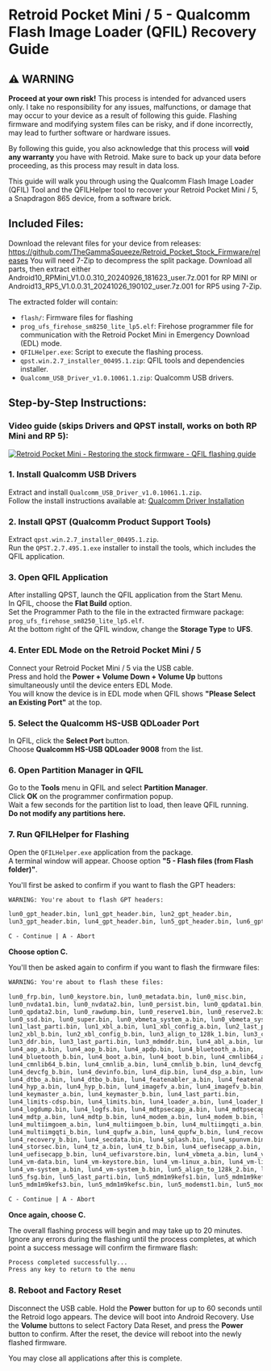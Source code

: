 # Retroid Pocket Mini / 5 - Qualcomm Flash Image Loader (QFIL) Recovery Guide

## ⚠️ WARNING

**Proceed at your own risk!** This process is intended for advanced users only. I take no responsibility for any issues, malfunctions, or damage that may occur to your device as a result of following this guide. Flashing firmware and modifying system files can be risky, and if done incorrectly, may lead to further software or hardware issues. 

By following this guide, you also acknowledge that this process will **void any warranty** you have with Retroid. Make sure to back up your data before proceeding, as this process may result in data loss.

This guide will walk you through using the Qualcomm Flash Image Loader (QFIL) Tool and the QFILHelper tool to recover your Retroid Pocket Mini / 5, a Snapdragon 865 device, from a software brick.

## Included Files:

Download the relevant files for your device from releases: https://github.com/TheGammaSqueeze/Retroid_Pocket_Stock_Firmware/releases
You will need 7-Zip to decompress the split package. Download all parts, then extract either Android10_RPMini_V1.0.0.310_20240926_181623_user.7z.001 for RP MINI or Android13_RP5_V1.0.0.31_20241026_190102_user.7z.001 for RP5 using 7-Zip.

The extracted folder will contain:
- `flash/`: Firmware files for flashing
- `prog_ufs_firehose_sm8250_lite_lp5.elf`: Firehose programmer file for communication with the Retroid Pocket Mini in Emergency Download (EDL) mode.
- `QFILHelper.exe`: Script to execute the flashing process.
- `qpst.win.2.7_installer_00495.1.zip`: QFIL tools and dependencies installer.
- `Qualcomm_USB_Driver_v1.0.10061.1.zip`: Qualcomm USB drivers.

## Step-by-Step Instructions:

### Video guide (skips Drivers and QPST install, works on both RP Mini and RP 5): 
[![Retroid Pocket Mini - Restoring the stock firmware - QFIL flashing guide](https://github.com/user-attachments/assets/76368fe6-9c53-4ae0-83f7-5a49cbb860c6)](https://www.youtube.com/watch?v=Qlpwn4KPZr0 "Retroid Pocket Mini - Restoring the stock firmware - QFIL flashing guide")

### 1. Install Qualcomm USB Drivers
Extract and install `Qualcomm_USB_Driver_v1.0.10061.1.zip`.  
Follow the install instructions available at: [Qualcomm Driver Installation](https://qcomdriver.com/install-qualcomm-usb-driver)

### 2. Install QPST (Qualcomm Product Support Tools)
Extract `qpst.win.2.7_installer_00495.1.zip`.  
Run the `QPST.2.7.495.1.exe` installer to install the tools, which includes the QFIL application.

### 3. Open QFIL Application
After installing QPST, launch the QFIL application from the Start Menu.  
In QFIL, choose the **Flat Build** option.  
Set the Programmer Path to the file in the extracted firmware package:  
`prog_ufs_firehose_sm8250_lite_lp5.elf`.  
At the bottom right of the QFIL window, change the **Storage Type** to **UFS**.

### 4. Enter EDL Mode on the Retroid Pocket Mini / 5
Connect your Retroid Pocket Mini / 5 via the USB cable.  
Press and hold the **Power + Volume Down + Volume Up** buttons simultaneously until the device enters EDL Mode.  
You will know the device is in EDL mode when QFIL shows **"Please Select an Existing Port"** at the top.

### 5. Select the Qualcomm HS-USB QDLoader Port
In QFIL, click the **Select Port** button.  
Choose **Qualcomm HS-USB QDLoader 9008** from the list.

### 6. Open Partition Manager in QFIL
Go to the **Tools** menu in QFIL and select **Partition Manager**.  
Click **OK** on the programmer confirmation popup.  
Wait a few seconds for the partition list to load, then leave QFIL running.  
**Do not modify any partitions here.**

### 7. Run QFILHelper for Flashing
Open the `QFILHelper.exe` application from the package.  
A terminal window will appear. Choose option **"5 - Flash files (from Flash folder)"**.

You'll first be asked to confirm if you want to flash the GPT headers:

```txt
WARNING: You're about to flash GPT headers:

lun0_gpt_header.bin, lun1_gpt_header.bin, lun2_gpt_header.bin, 
lun3_gpt_header.bin, lun4_gpt_header.bin, lun5_gpt_header.bin, lun6_gpt_header.bin

C - Continue | A - Abort
```
**Choose option C.**

You'll then be asked again to confirm if you want to flash the firmware files:

```txt
WARNING: You're about to flash these files:

lun0_frp.bin, lun0_keystore.bin, lun0_metadata.bin, lun0_misc.bin, 
lun0_nvdata1.bin, lun0_nvdata2.bin, lun0_persist.bin, lun0_qpdata1.bin, 
lun0_qpdata2.bin, lun0_rawdump.bin, lun0_reserve1.bin, lun0_reserve2.bin, 
lun0_ssd.bin, lun0_super.bin, lun0_vbmeta_system_a.bin, lun0_vbmeta_system_b.bin, 
lun1_last_parti.bin, lun1_xbl_a.bin, lun1_xbl_config_a.bin, lun2_last_parti.bin, 
lun2_xbl_b.bin, lun2_xbl_config_b.bin, lun3_align_to_128k_1.bin, lun3_cdt.bin, 
lun3_ddr.bin, lun3_last_parti.bin, lun3_mdmddr.bin, lun4_abl_a.bin, lun4_abl_b.bin, 
lun4_aop_a.bin, lun4_aop_b.bin, lun4_apdp.bin, lun4_bluetooth_a.bin, 
lun4_bluetooth_b.bin, lun4_boot_a.bin, lun4_boot_b.bin, lun4_cmnlib64_a.bin, 
lun4_cmnlib64_b.bin, lun4_cmnlib_a.bin, lun4_cmnlib_b.bin, lun4_devcfg_a.bin, 
lun4_devcfg_b.bin, lun4_devinfo.bin, lun4_dip.bin, lun4_dsp_a.bin, lun4_dsp_b.bin, 
lun4_dtbo_a.bin, lun4_dtbo_b.bin, lun4_featenabler_a.bin, lun4_featenabler_b.bin, 
lun4_hyp_a.bin, lun4_hyp_b.bin, lun4_imagefv_a.bin, lun4_imagefv_b.bin, 
lun4_keymaster_a.bin, lun4_keymaster_b.bin, lun4_last_parti.bin, 
lun4_limits-cdsp.bin, lun4_limits.bin, lun4_loader_a.bin, lun4_loader_b.bin, 
lun4_logdump.bin, lun4_logfs.bin, lun4_mdtpsecapp_a.bin, lun4_mdtpsecapp_b.bin, 
lun4_mdtp_a.bin, lun4_mdtp_b.bin, lun4_modem_a.bin, lun4_modem_b.bin, lun4_msadp.bin, 
lun4_multiimgoem_a.bin, lun4_multiimgoem_b.bin, lun4_multiimgqti_a.bin, 
lun4_multiimgqti_b.bin, lun4_qupfw_a.bin, lun4_qupfw_b.bin, lun4_recovery_a.bin, 
lun4_recovery_b.bin, lun4_secdata.bin, lun4_splash.bin, lun4_spunvm.bin, 
lun4_storsec.bin, lun4_tz_a.bin, lun4_tz_b.bin, lun4_uefisecapp_a.bin, 
lun4_uefisecapp_b.bin, lun4_uefivarstore.bin, lun4_vbmeta_a.bin, lun4_vbmeta_b.bin, 
lun4_vm-data.bin, lun4_vm-keystore.bin, lun4_vm-linux_a.bin, lun4_vm-linux_b.bin, 
lun4_vm-system_a.bin, lun4_vm-system_b.bin, lun5_align_to_128k_2.bin, lun5_fsc.bin, 
lun5_fsg.bin, lun5_last_parti.bin, lun5_mdm1m9kefs1.bin, lun5_mdm1m9kefs2.bin, 
lun5_mdm1m9kefs3.bin, lun5_mdm1m9kefsc.bin, lun5_modemst1.bin, lun5_modemst2.bin

C - Continue | A - Abort
```

**Once again, choose C.**

The overall flashing process will begin and may take up to 20 minutes.
Ignore any errors during the flashing until the process completes, at which point a success message will confirm the firmware flash:

```txt
Process completed successfully...
Press any key to return to the menu
```

### 8. Reboot and Factory Reset
Disconnect the USB cable.
Hold the **Power** button for up to 60 seconds until the Retroid logo appears.
The device will boot into Android Recovery. Use the **Volume** buttons to select Factory Data Reset, and press the **Power** button to confirm.
After the reset, the device will reboot into the newly flashed firmware.

You may close all applications after this is complete.
